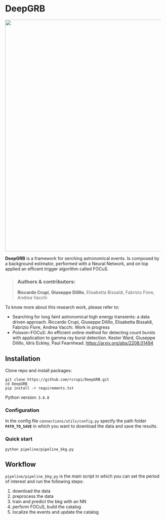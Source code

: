 # DeepGRB

<img src="https://user-images.githubusercontent.com/93478548/189541951-83a118d4-0a6f-41f3-bc57-cbf0ab7623c2.png" width="750">

**DeepGRB** is a framework for serching astronomical events. Is composed by a background estimator, performed with a Neural Network, and on top applied an efficent trigger algorithm called FOCuS.

> ### Authors & contributors:
> **Riccardo Crupi**, **Giuseppe Dilillo**, Elisabetta Bissaldi, Fabrizio Fiore, Andrea Vacchi

To know more about this research work, please refer to:
- Searching for long faint astronomical high energy transients: a data driven approach. Riccardo Crupi, Giuseppe Dilillo, Elisabetta Bissaldi, Fabrizio Fiore, Andrea Vacchi. Work in progress
- Poisson-FOCuS: An efficient online method for detecting count bursts with application to gamma ray burst detection. Kester Ward, Giuseppe Dilillo, Idris Eckley, Paul Fearnhead. https://arxiv.org/abs/2208.01494

## Installation
Clone repo and install packages:
```
git clone https://github.com/rcrupi/DeepGRB.git
cd DeepGRB
pip install -r requirements.txt
```

Python version: `3.6.8`

### Configuration

In the config file `connections/utils/config.py` specify the path folder **`PATH_TO_SAVE`** in which you want to download the data and save the results. 

### Quick start
```
python pipeline/pipeline_bkg.py
```

## Workflow
`pipeline/pipeline_bkg.py` is the main script in which you can set the period of interest and run the following steps:
1) download the data
2) preprocess the data
3) train and predict the bkg with an NN
4) perform FOCuS, build the catalog
5) localize the events and update the catalog



